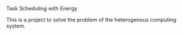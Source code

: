Task Scheduling with Energy


This is a project to solve the problem of the heterogenous computing system.

